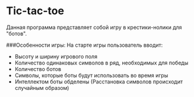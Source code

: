 # Tic-tac-toe
Данная программа представляет собой игру в крестики-нолики для "ботов".

###Особенности игры:
На старте игры пользователь вводит:
 - Высоту и ширину игрового поля
 - Количество одинаковых символов в ряд, необходимых для победы
 - Количество ботов
 - Символы, которые боты будут использовать во время игры
 - Интеллектом боты обделены (Расстановка символов происходит 
 случайным  образом)